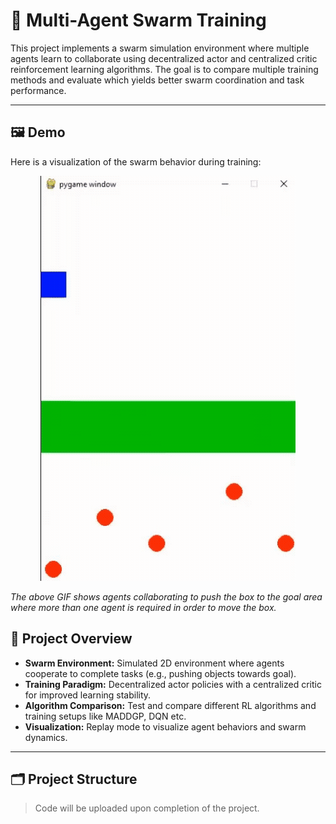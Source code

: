 # 🐝 Multi-Agent Swarm Training

This project implements a swarm simulation environment where multiple agents learn to collaborate using decentralized actor and centralized critic reinforcement learning algorithms. The goal is to compare multiple training methods and evaluate which yields better swarm coordination and task performance.

---

## 🖼️ Demo

Here is a visualization of the swarm behavior during training:

<p align="center">
  <img src="/docs/swarm_train.gif" alt="Swarm Training Demo" />
</p>

*The above GIF shows agents collaborating to push the box to the goal area where more than one agent is required in order to move the box.*

## 🚀 Project Overview

- **Swarm Environment:** Simulated 2D environment where agents cooperate to complete tasks (e.g., pushing objects towards goal).
- **Training Paradigm:** Decentralized actor policies with a centralized critic for improved learning stability.
- **Algorithm Comparison:** Test and compare different RL algorithms and training setups like MADDGP, DQN etc.
- **Visualization:** Replay mode to visualize agent behaviors and swarm dynamics.

---

## 🗂️ Project Structure

> Code will be uploaded upon completion of the project.
